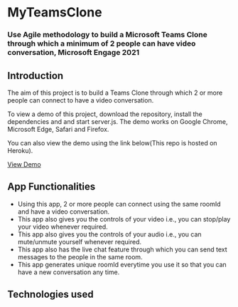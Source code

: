 MyTeamsClone
=============
### Use Agile methodology to build a Microsoft Teams Clone through which a minimum of 2 people can have video conversation, Microsoft Engage 2021 ###

Introduction
------------

The aim of this project is to build a Teams Clone through which 2 or more people can connect to have a video conversation.

To view a demo of this project, download the repository, install the dependencies and and start server.js. The demo works on Google Chrome, Microsoft Edge, 
Safari and Firefox.

You can also view the demo using the link below(This repo is hosted on Heroku).

[View Demo](https://boiling-fjord-62718.herokuapp.com/)

App Functionalities
--------------------

* Using this app, 2 or more people can connect using the same roomId and have a video conversation.
* This app also gives you the controls of your video i.e., you can stop/play your video whenever required.
* This app also gives you the controls of your audio i.e., you can mute/unmute yourself whenever required.
* This app also has the live chat feature through which you can send text messages to the people in the same room.
* This app generates unique roomId everytime you use it so that you can have a new conversation any time.

Technologies used
------------------

